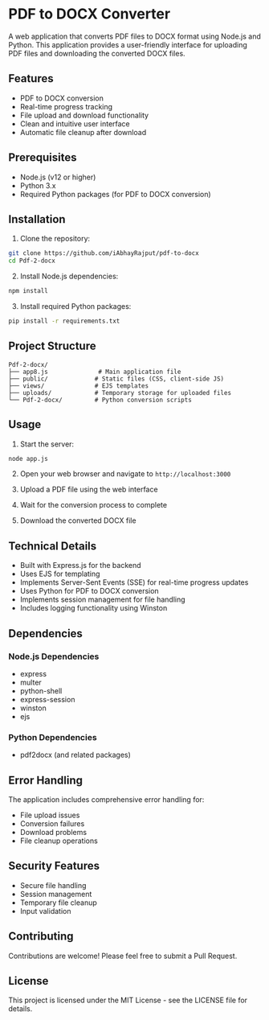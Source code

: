# PDF to DOCX Converter

A web application that converts PDF files to DOCX format using Node.js and Python. This application provides a user-friendly interface for uploading PDF files and downloading the converted DOCX files.

## Features

- PDF to DOCX conversion
- Real-time progress tracking
- File upload and download functionality
- Clean and intuitive user interface
- Automatic file cleanup after download

## Prerequisites

- Node.js (v12 or higher)
- Python 3.x
- Required Python packages (for PDF to DOCX conversion)

## Installation

1. Clone the repository:
```bash
git clone https://github.com/iAbhayRajput/pdf-to-docx
cd Pdf-2-docx
```

2. Install Node.js dependencies:
```bash
npm install
```

3. Install required Python packages:
```bash
pip install -r requirements.txt
```

## Project Structure

```
Pdf-2-docx/
├── app8.js              # Main application file
├── public/             # Static files (CSS, client-side JS)
├── views/              # EJS templates
├── uploads/            # Temporary storage for uploaded files
└── Pdf-2-docx/         # Python conversion scripts
```

## Usage

1. Start the server:
```bash
node app.js
```

2. Open your web browser and navigate to `http://localhost:3000`

3. Upload a PDF file using the web interface

4. Wait for the conversion process to complete

5. Download the converted DOCX file

## Technical Details

- Built with Express.js for the backend
- Uses EJS for templating
- Implements Server-Sent Events (SSE) for real-time progress updates
- Uses Python for PDF to DOCX conversion
- Implements session management for file handling
- Includes logging functionality using Winston

## Dependencies

### Node.js Dependencies
- express
- multer
- python-shell
- express-session
- winston
- ejs

### Python Dependencies
- pdf2docx (and related packages)

## Error Handling

The application includes comprehensive error handling for:
- File upload issues
- Conversion failures
- Download problems
- File cleanup operations

## Security Features

- Secure file handling
- Session management
- Temporary file cleanup
- Input validation

## Contributing

Contributions are welcome! Please feel free to submit a Pull Request.

## License

This project is licensed under the MIT License - see the LICENSE file for details. 
